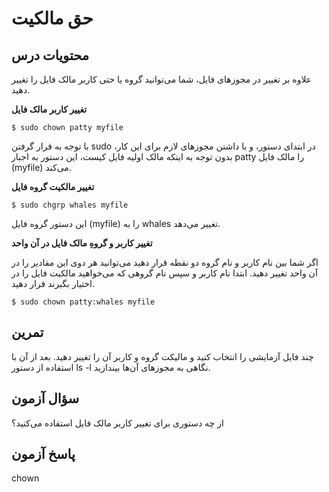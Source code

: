 # حق مالکیت


## محتویات درس

علاوه بر تغییر در مجوزهای فایل، شما می‌توانید گروه یا حتی کاربر مالک فایل را تغییر دهید.

**تغییر کاربر مالک فایل**

```$ sudo chown patty myfile```

با توجه به قرار گرفتن sudo در ابتدای دستور، و با داشتن مجوزهای لازم برای این کار، بدون توجه به اینکه مالک اولیه فایل کیست، این دستور به اجبار patty را مالک فایل (myfile) می‌کند.

**تغییر مالکیت گروه فایل**

```$ sudo chgrp whales myfile```

این دستور گروه فایل (myfile) را به whales تغییر می‌دهد.

**تغییر کاربر و گروهِ مالک فایل در آن واحد**

اگر شما بین نام کاربر و نام گروه دو نقطه قرار دهید می‌توانید هر دوی این مقادیر را در آن واحد تغییر دهید. ابتدا نام کاربر و سپس نام گروهی که می‌خواهید مالکیت فایل را در اختیار بگیرند قرار دهید.

```$ sudo chown patty:whales myfile```

## تمرین

چند فایل آزمایشی را انتخاب کنید و مالیکت گروه و کاربر آن را تغییر دهید. بعد از آن با استفاده از دستور ls -l نگاهی به مجوزهای آن‌ها بیندازید.

## سؤال آزمون

از چه دستوری برای تغییر کاربر مالک فایل استفاده می‌کنید؟

## پاسخ آزمون

chown
